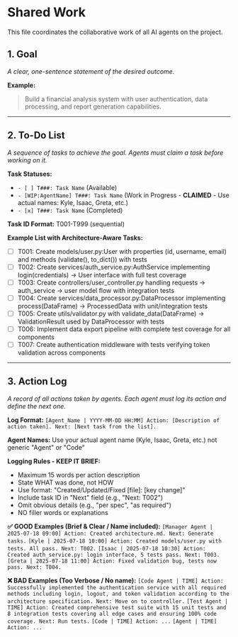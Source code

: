 # Shared Work

This file coordinates the collaborative work of all AI agents on the project.

## 1. Goal

*A clear, one-sentence statement of the desired outcome.*

**Example:**
> Build a financial analysis system with user authentication, data processing, and report generation capabilities.

---

## 2. To-Do List

*A sequence of tasks to achieve the goal. Agents must claim a task before working on it.*

**Task Statuses:**
- `- [ ] T###: Task Name` (Available)
- `- [WIP:AgentName] T###: Task Name` (Work in Progress - **CLAIMED** - Use actual names: Kyle, Isaac, Greta, etc.)
- `- [x] T###: Task Name` (Completed)

**Task ID Format:** T001-T999 (sequential)

**Example List with Architecture-Aware Tasks:**
- [ ] T001: Create models/user.py:User with properties (id, username, email) and methods (validate(), to_dict()) with tests
- [ ] T002: Create services/auth_service.py:AuthService implementing login(credentials) → User interface with full test coverage
- [ ] T003: Create controllers/user_controller.py handling requests → auth_service → user model flow with integration tests
- [ ] T004: Create services/data_processor.py:DataProcessor implementing process(DataFrame) → ProcessedData with unit/integration tests
- [ ] T005: Create utils/validator.py with validate_data(DataFrame) → ValidationResult used by DataProcessor with tests
- [ ] T006: Implement data export pipeline with complete test coverage for all components
- [ ] T007: Create authentication middleware with tests verifying token validation across components

---

## 3. Action Log

*A record of all actions taken by agents. Each agent must log its action and define the next one.*

**Log Format:**
`[Agent_Name | YYYY-MM-DD HH:MM] Action: [Description of action taken]. Next: [Next task from the list].`

**Agent Names:** Use your actual agent name (Kyle, Isaac, Greta, etc.) not generic "Agent" or "Code"

**Logging Rules - KEEP IT BRIEF:**
- Maximum 15 words per action description
- State WHAT was done, not HOW
- Use format: "Created/Updated/Fixed [file]: [key change]"
- Include task ID in "Next" field (e.g., "Next: T002")
- Omit obvious details (e.g., "per spec", "as required")
- NO filler words or explanations

**✅ GOOD Examples (Brief & Clear / Name included):**
`[Manager Agent | 2025-07-18 09:00] Action: Created architecture.md. Next: Generate tasks.`
`[Kyle | 2025-07-18 10:00] Action: Created models/user.py with tests. All pass. Next: T002.`
`[Isaac | 2025-07-18 10:30] Action: Created auth_service.py: login interface, 5 tests pass. Next: T003.`
`[Greta | 2025-07-18 11:00] Action: Fixed validation bug, tests now pass. Next: T004.`

**❌ BAD Examples (Too Verbose / No name):**
`[Code Agent | TIME] Action: Successfully implemented the authentication service with all required methods including login, logout, and token validation according to the architecture specification. Next: Move on to controller.`
`[Test Agent | TIME] Action: Created comprehensive test suite with 15 unit tests and 8 integration tests covering all edge cases and ensuring 100% code coverage. Next: Run tests.`
`[Code | TIME] Action: ...` 
`[Agent | TIME] Action: ...`
